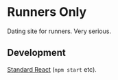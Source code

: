# Runners Only

Dating site for runners. Very serious.

## Development

[Standard React](https://github.com/facebookincubator/create-react-app/blob/master/packages/react-scripts/template/README.md#available-scripts) (`npm start` etc).
